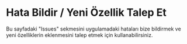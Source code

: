 # Hata Bildir / Yeni Özellik Talep Et
Bu sayfadaki "Issues" sekmesini uygulamadaki hataları bize bildirmek ve yeni özelliklerin eklenmesini talep etmek için kullanabilirsiniz.
